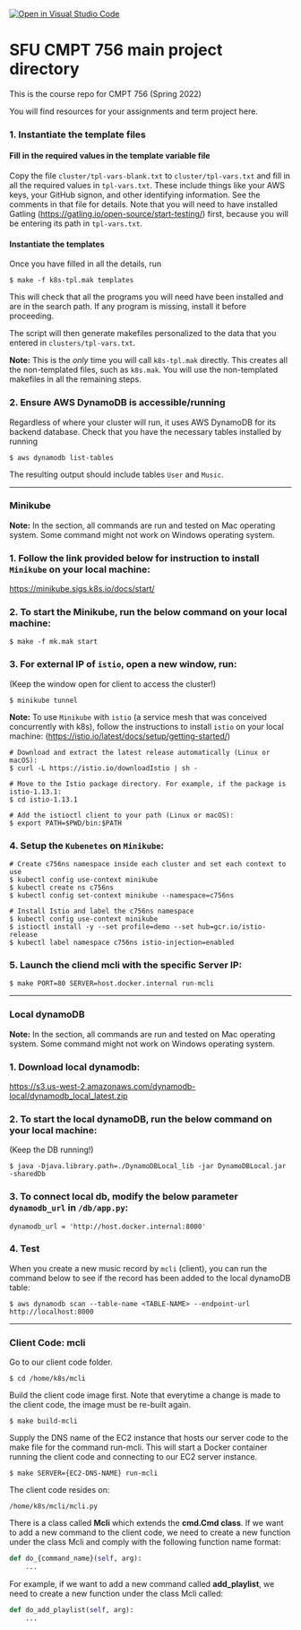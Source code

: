 [![Open in Visual Studio Code](https://classroom.github.com/assets/open-in-vscode-f059dc9a6f8d3a56e377f745f24479a46679e63a5d9fe6f495e02850cd0d8118.svg)](https://classroom.github.com/online_ide?assignment_repo_id=6917722&assignment_repo_type=AssignmentRepo)
# SFU CMPT 756 main project directory

This is the course repo for CMPT 756 (Spring 2022)

You will find resources for your assignments and term project here.


### 1. Instantiate the template files

#### Fill in the required values in the template variable file

Copy the file `cluster/tpl-vars-blank.txt` to `cluster/tpl-vars.txt`
and fill in all the required values in `tpl-vars.txt`.  These include
things like your AWS keys, your GitHub signon, and other identifying
information.  See the comments in that file for details. Note that you
will need to have installed Gatling
(https://gatling.io/open-source/start-testing/) first, because you
will be entering its path in `tpl-vars.txt`.

#### Instantiate the templates

Once you have filled in all the details, run

~~~
$ make -f k8s-tpl.mak templates
~~~

This will check that all the programs you will need have been
installed and are in the search path.  If any program is missing,
install it before proceeding.

The script will then generate makefiles personalized to the data that
you entered in `clusters/tpl-vars.txt`.

**Note:** This is the *only* time you will call `k8s-tpl.mak`
directly. This creates all the non-templated files, such as
`k8s.mak`.  You will use the non-templated makefiles in all the
remaining steps.

### 2. Ensure AWS DynamoDB is accessible/running

Regardless of where your cluster will run, it uses AWS DynamoDB
for its backend database. Check that you have the necessary tables
installed by running

~~~
$ aws dynamodb list-tables
~~~

The resulting output should include tables `User` and `Music`.

----

### Minikube

**Note:** In the section, all commands are run and tested on Mac operating system. Some command might not work on Windows operating system.

### 1. Follow the link provided below for instruction to install `Minikube` on your local machine:
https://minikube.sigs.k8s.io/docs/start/

### 2. To start the Minikube, run the below command on your local machine:

~~~
$ make -f mk.mak start
~~~

### 3. For external IP of `istio`, open a new window, run: 
(Keep the window open for client to access the cluster!)

~~~
$ minikube tunnel
~~~

**Note:** To use `Minikube` with `istio` (a service mesh that was conceived concurrently with k8s), follow the instructions to install `istio` on your local machine:
(https://istio.io/latest/docs/setup/getting-started/)

~~~
# Download and extract the latest release automatically (Linux or macOS):
$ curl -L https://istio.io/downloadIstio | sh -
~~~
~~~
# Move to the Istio package directory. For example, if the package is istio-1.13.1:
$ cd istio-1.13.1
~~~
~~~
# Add the istioctl client to your path (Linux or macOS):
$ export PATH=$PWD/bin:$PATH
~~~

### 4. Setup the `Kubenetes` on `Minikube`:
~~~
# Create c756ns namespace inside each cluster and set each context to use
$ kubectl config use-context minikube
$ kubectl create ns c756ns
$ kubectl config set-context minikube --namespace=c756ns
~~~
~~~
# Install Istio and label the c756ns namespace
$ kubectl config use-context minikube
$ istioctl install -y --set profile=demo --set hub=gcr.io/istio-release
$ kubectl label namespace c756ns istio-injection=enabled
~~~

### 5. Launch the cliend mcli with the specific Server IP:
~~~
$ make PORT=80 SERVER=host.docker.internal run-mcli
~~~

----

### Local dynamoDB

**Note:** In the section, all commands are run and tested on Mac operating system. Some command might not work on Windows operating system.

### 1. Download local dynamodb:
https://s3.us-west-2.amazonaws.com/dynamodb-local/dynamodb_local_latest.zip

### 2. To start the local dynamoDB, run the below command on your local machine: 
(Keep the DB running!)

~~~
$ java -Djava.library.path=./DynamoDBLocal_lib -jar DynamoDBLocal.jar -sharedDb
~~~

### 3. To connect local db, modify the below parameter `dynamodb_url` in `/db/app.py`:

~~~
dynamodb_url = 'http://host.docker.internal:8000'
~~~

### 4. Test
When you create a new music record by `mcli` (client), you can run the command below to see if the record has been added to the local dynamoDB table:

~~~
$ aws dynamodb scan --table-name <TABLE-NAME> --endpoint-url http://localhost:8000
~~~


----

### Client Code: mcli

Go to our client code folder.

```
$ cd /home/k8s/mcli
```

Build the client code image first. Note that everytime a change is made to the client code, the image must be re-built again.

```
$ make build-mcli
```

Supply the DNS name of the EC2 instance that hosts our server code to the make file for the command run-mcli. This will start a Docker container running the client code and connecting to our EC2 server instance.

```
$ make SERVER={EC2-DNS-NAME} run-mcli
```

The client code resides on:

```
/home/k8s/mcli/mcli.py
```

There is a class called **Mcli** which extends the **cmd.Cmd class**. If we want to add a new command to the client code, we need to create a new function under the class Mcli and comply with the following function name format:

```python
def do_{command_name}(self, arg):
    ...
```

For example, if we want to add a new command called **add_playlist**, we need to create a new function under the class Mcli called:

```python
def do_add_playlist(self, arg):
    ...
```
